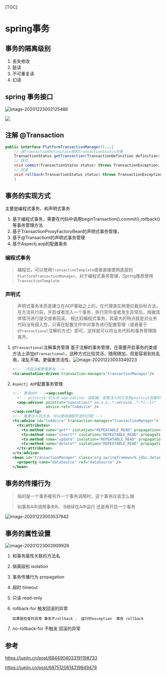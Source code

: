 [TOC]



# spring事务



## 事务的隔离级别

1. 丢失修改
2. 脏读
3. 不可重复读
4. 幻读





## spring 事务接口



![image-20201223002125486](https://xiaoboblog-bucket.oss-cn-hangzhou.aliyuncs.com/blog/image-20201223002125486.png)

![](https://user-gold-cdn.xitu.io/2019/12/27/16f47e323cae7287?imageslim)



## 注解 @Transaction



```java
public interface PlatformTransactionManager()...{  
    // 由TransactionDefinition得到TransactionStatus对象
    TransactionStatus getTransaction(TransactionDefinition definition) throws TransactionException; 
    // 提交
    void commit(TransactionStatus status) throws TransactionException;  
    // 回滚
    void rollback(TransactionStatus status) throws TransactionException;  
    } 

```





## 事务的实现方式



主要是编程式事务，和声明式事务



1. 基于编程式事务，需要在代码中调用beginTransaction(),commit(),rollback()等事务管理方法
2. 基于TransactionProxyFactoryBean的声明式事务管理，
3. 基于@Transactionl的声明式事务管理
4. 基于Aspectj aop的配置事务



### 编程式事务

> 编程式，可以使用`TransactionTemplate`或者直接使用底层的`PlatformTransactionManager`。对于编程式事务管理，Spring推荐使用`TransactionTemplate`



### 声明式



> 声明式事务本质是建立在AOP基础之上的，在代理类实例里拦截目标方法，在方法执行前，开启或者加入一个事务，执行完毕或者发生异常后，根据具体情况进行提交或者回滚。
> 相比较编程式事务，其最大的特点就是对业务代码没有侵入性，只需在配置文件中对事务进行配置管理（或者基于`@Transactional`注解的方式）即可，这样就可以将业务代码和事务管理隔离开。



1. `@Transactional`注解事务管理
   基于注解的事务管理，在需要开启事务的类或方法上添加`@Transactional`，这种方式比较灵活，随用随加，但是容易到处乱用，凌乱不堪。更偏重灵活性。![image-20201223003349223](https://xiaoboblog-bucket.oss-cn-hangzhou.aliyuncs.com/blog/image-20201223003349223.png)

   ```xml
   <!--  开启注解管理事务 -->
   <tx:annotation-driven transaction-manager="transactionManager"/>
   ```

   

2. `Aspectj AOP`配置事务管理

   ```xml
   <!-- 事务AOP --><aop:config>   
     <!-- pointcut:切入点 aop:advisor 适配器，是要注入的方法和pointcut连接的桥梁 -->    
     <aop:advisor pointcut="execution(* cn.x.x..*.service..*.*(..))" 
                  advice-ref="txAdvice" />
   </aop:config>
   <!-- 需要注入的方法，可以使用通配符进行匹配 -->
   <tx:advice id="txAdvice" transaction-manager="transactionManager">  
     <tx:attributes>      
       <tx:method name="get*" isolation="REPEATABLE_READ" propagation="REQUIRED" read-only="true" />  
       <tx:method name="insert*" isolation="REPEATABLE_READ" propagation="REQUIRED" rollback-for="Exception"/>     
       <tx:method name="update" isolation="REPEATABLE_READ" propagation="REQUIRED" rollback-for="Exception"/>     
       <tx:method name="delete*" isolation="REPEATABLE_READ" propagation="REQUIRED" rollback-for="Exception"/>  
     </tx:attributes>
   </tx:advice>
   <bean id="transactionManager" class="org.springframework.jdbc.datasource.DataSourceTransactionManager"> 
     <property name="dataSource" ref="dataSource" />
   </bean>
   
   ```





## 事务的传播行为



> 指的是一个事务被另外一个事务调用时，这个事务应该怎么做
>
> 如事务A中调用事务B， B继续在A中运行 还是再开启一个事务



![image-20201223003537842](https://xiaoboblog-bucket.oss-cn-hangzhou.aliyuncs.com/blog/image-20201223003537842.png)



## 事务的属性设置

![image-20201223003909928](https://xiaoboblog-bucket.oss-cn-hangzhou.aliyuncs.com/blog/image-20201223003909928.png)

1. 和事务属性关联的方法名

2. 隔离级别 isolation

3. 事务传播行为 propagation

4. 超时 timeout

5. 只读 read-only

6. rollback-for 触发回滚的异常

   ```
   如果是检查时异常 事务不rollback ， 运行时exception  事务 rollback
   ```

7. no-rollback-for 不触发 回滚的异常





## 参考



https://juejin.cn/post/6844904033191198733



https://juejin.cn/post/6875120614319849479



